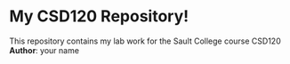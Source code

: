 # My CSD120 Repository!
 This repository contains my lab work for the Sault College course CSD120 
 **Author**: your name
